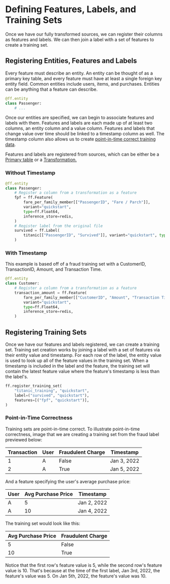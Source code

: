 # Defining Features, Labels, and Training Sets

Once we have our fully transformed sources, we can register their columns as features and labels. We can then join a label with a set of features to create a training set.

## Registering Entities, Features and Labels

Every feature must describe an entity. An entity can be thought of as a primary key table, and every feature must have at least a single foreign key entity field. Common entities include users, items, and purchases. Entities can be anything that a feature can describe.

```python
@ff.entity
class Passenger:
    # ...
```

Once our entities are specified, we can begin to associate features and labels with them.
Features and labels are each made up of at least two columns, an entity column and a value column.
Features and labels that change value over time should be linked to a timestamp column as well.
The timestamp column also allows us to create [point-in-time correct training data](defining-features-labels-and-training-sets.md#point-in-time-correctness).

Features and labels are registered from sources, which can be either be a [Primary table](transforming-data.md#tables)
or a [Transformation.](transforming-data.md#defining-transformations)

### Without Timestamp

```python
@ff.entity
class Passenger:
    # Register a column from a transformation as a feature
    fpf = ff.Feature(
        fare_per_family_member[["PassengerID", "Fare / Parch"]],
        variant="quickstart",
        type=ff.Float64,
        inference_store=redis,
    )
    # Register label from the original file
    survived = ff.Label(
        titanic[["PassengerID", "Survived"]], variant="quickstart", type=ff.Int
    )
```

### With Timestamp

This example is based off of a fraud training set with a CustomerID, TransactionID, Amount, and Transaction Time.

```python
@ff.entity
class Customer:
    # Register a column from a transformation as a feature
    transaction_amount = ff.Feature(
        fare_per_family_member[["CustomerID", "Amount", "Transaction Time"]],
        variant="quickstart",
        type=ff.Float64,
        inference_store=redis,
    )
```

## Registering Training Sets

Once we have our features and labels registered, we can create a training set. Training set creation works by joining a label with a set of features via their entity value and timestamp. For each row of the label, the entity value is used to look up all of the feature values in the training set. When a timestamp is included in the label and the feature, the training set will contain the latest feature value where the feature's timestamp is less than the label's.

```python
ff.register_training_set(
    "titanic_training", "quickstart",
    label=("survived", "quickstart"),
    features=[("fpf", "quickstart")],
)
```

### Point-in-Time Correctness

Training sets are point-in-time correct. To illustrate point-in-time correctness, image that we are creating a training set from the fraud label previewed below:

| Transaction | User | Fraudulent Charge | Timestamp   |
| ----------- | ---- | ----------------- | ----------- |
| 1           | A    | False             | Jan 3, 2022 |
| 2           | A    | True              | Jan 5, 2022 |

And a feature specifying the user's average purchase price:

| User | Avg Purchase Price | Timestamp   |
| ---- | ------------------ | ----------- |
| A    | 5                  | Jan 2, 2022 |
| A    | 10                 | Jan 4, 2022 |

The training set would look like this:

| Avg Purchase Price | Fraudulent Charge |
| ------------------ | ----------------- |
| 5                  | False             |
| 10                 | True              |

Notice that the first row's feature value is 5, while the second row's feature value is 10. That's because at the time of the first label, Jan 3rd, 2022, the feature's value was 5. On Jan 5th, 2022, the feature's value was 10.

